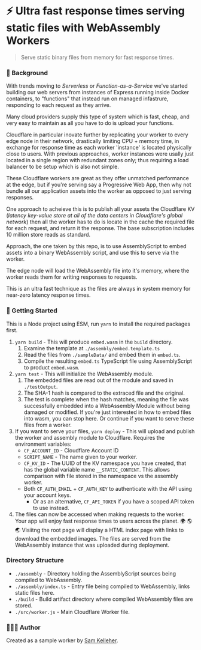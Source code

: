 # ⚡️ Ultra fast response times serving static files with WebAssembly Workers
> Serve static binary files from memory for fast response times.

### 📕 Background
With trends moving to _Serverless_ or _Function-as-a-Service_ we've started building our
web servers from instances of Express running inside Docker containers, to "functions"
that instead run on managed infastrure, responding to each request as they arrive.

Many cloud providers supply this type of system which is fast, cheap, and very easy to maintain
as all you have to do is upload your functions.

Cloudflare in particular inovate further by replicating your worker to every edge node in their
network, drastically limiting CPU + memory time, in exchange for response time as each worker
'instance' is located physically close to users. With previous approaches, worker instances
were usally just located in a single region with redundant zones only; thus requiring a load balancer to be
setup which is also not simple.

These Cloudflare workers are great as they offer unmatched performance at the edge, but if 
you're serving say a Progressive Web App, then why not bundle all our application assets into the worker
as opposed to just serving responses.

One approach to acheieve this is to publish all your assets the Cloudflare KV (_latency key-value store at all of the data centers in Cloudflare's global network_) then
all the worker has to do is locate in the cache the required file for each request, and return it the response. The base subscription
includes 10 million store reads as standard.

Approach, the one taken by this repo, is to use AssemblyScript to embed assets into a binary WebAssembly script, and use this to serve via the worker.

The edge node will load the WebAssembly file into it's memory, where the worker reads them for writing responses to requests.

This is an ultra fast technique as the files are always in system memory for near-zero latency response times.

### 🚀 Getting Started 

This is a Node project using ESM, run `yarn` to install the required packages first.

1. `yarn build` - This will produce `embed.wasm` in the `build` directory.
   1. Examine the template at `./assembly/embed.template.ts`
   2. Read the files from `./sampleData/` and embed them in `embed.ts`.
   3. Compile the resulting `embed.ts` TypeScript file using AssemblyScript to product `embed.wasm`.
2. `yarn test` - This will initialize the WebAssembly module.
   1. The embedded files are read out of the module and saved in `./testOutput`.
   2. The SHA-1 hash is compared to the extraced file and the original.
   3. The test is complete when the hash matches, meaning the file was successfully embedded into a WebAssembly
   Module without being damaged or modified. If you're just interested in how to embed files into wasm, you
   can stop here. Or continue if you want to serve these files from a worker.
3. If you want to serve your files, `yarn deploy` - This will upload and publish the worker and assembly module to Cloudflare. Requires
the environment variables:
    * `CF_ACCOUNT_ID` - Cloudflare Account ID
    * `SCRIPT_NAME` - The name given to your worker.
    * `CF_KV_ID` - The UUID of the KV namespace you have created, that has the global variable name `__STATIC_CONTENT`. This allows comparison with file stored in the namespace vs the assembly worker.
    * Both `CF_AUTH_EMAIL` + `CF_AUTH_KEY` to authenticate with the API using your account keys.
        * Or as an alternative, `CF_API_TOKEN` if you have a scoped API token to use instead.
4. The files can now be accessed when making requests to the worker. Your app will enjoy fast response times
to users across the planet. 🌍 🌎 🌏 Visiitng the root page will display a HTML index page with links to download
the embedded images. The files are served from the WebAssembly instance that was uploaded during deployment.

### Directory Structure

* `./assembly` - Directory holding the AssemblyScript sources being compiled to WebAssembly.
* `./assembly/index.ts` - Entry file being compiled to WebAssembly, links static files here.
* `./build` - Build artifact directory where compiled WebAssembly files are stored.
* `./src/worker.js` - Main Cloudflare Worker file.


### 🧑🏼‍💻 Author

Created as a sample worker by [Sam Kelleher](https://samkelleher.com/).
